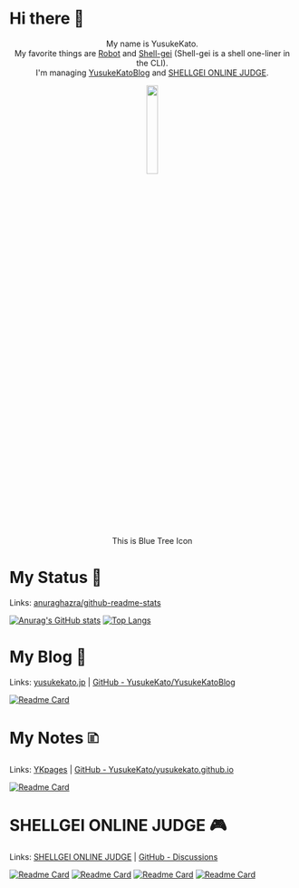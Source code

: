 # Hi there 👋
<div align="center">
<p>My name is YusukeKato. <br>
My favorite things are <a href="https://en.wikipedia.org/wiki/Robot">Robot</a> and <a href="https://b.ueda.tech/?page=01434">Shell-gei</a> (Shell-gei is a shell one-liner in the CLI).<br>
I'm managing <a href="https://yusukekato.jp">YusukeKatoBlog</a> and <a href="https://shellgei-online-judge.com">SHELLGEI ONLINE JUDGE</a>.</p>
</div>

<div align="center">
<img src="https://github.com/YusukeKato/YusukeKatoBlog/blob/main/images/BlueTreeIcon.jpg" width="20%">
</div>

<div align="center">
<p>This is Blue Tree Icon</p>
</div>

# My Status 🚀
Links: [anuraghazra/github-readme-stats](https://github.com/anuraghazra/github-readme-stats)

[![Anurag's GitHub stats](https://github-readme-stats.vercel.app/api?username=YusukeKato&count_private=true?show_icons=true)](https://github.com/YusukeKato)
[![Top Langs](https://github-readme-stats.vercel.app/api/top-langs/?username=YusukeKato&layout=compact)](https://github.com/YusukeKato)

# My Blog 📖
Links: [yusukekato.jp](https://yusukekato.jp/) | [GitHub - YusukeKato/YusukeKatoBlog](https://github.com/YusukeKato/YusukeKatoBlog)

[![Readme Card](https://github-readme-stats.vercel.app/api/pin/?username=YusukeKato&repo=YusukeKatoBlog)](https://github.com/YusukeKato/YusukeKatoBlog)

# My Notes 🗈
Links: [YKpages](https://yusukekato.github.io/) | [GitHub - YusukeKato/yusukekato.github.io](https://github.com/YusukeKato/yusukekato.github.io)

[![Readme Card](https://github-readme-stats.vercel.app/api/pin/?username=YusukeKato&repo=yusukekato.github.io)](https://github.com/YusukeKato/yusukekato.github.io)

# SHELLGEI ONLINE JUDGE 🎮
Links: [SHELLGEI ONLINE JUDGE](https://shellgei-online-judge.com/) | [GitHub - Discussions](https://github.com/YusukeKato/ShellgeiOnlineJudge/discussions)

[![Readme Card](https://github-readme-stats.vercel.app/api/pin/?username=YusukeKato&repo=ShellgeiOnlineJudge)](https://github.com/YusukeKato/ShellgeiOnlineJudge)
[![Readme Card](https://github-readme-stats.vercel.app/api/pin/?username=YusukeKato&repo=ShellgeiOnlineJudgeWeb)](https://github.com/YusukeKato/ShellgeiOnlineJudgeWeb)
[![Readme Card](https://github-readme-stats.vercel.app/api/pin/?username=YusukeKato&repo=ShellgeiOnlineJudgeServer)](https://github.com/YusukeKato/ShellgeiOnlineJudgeServer)
[![Readme Card](https://github-readme-stats.vercel.app/api/pin/?username=YusukeKato&repo=ShellgeiOnlineJudgeData)](https://github.com/YusukeKato/ShellgeiOnlineJudgeData)
